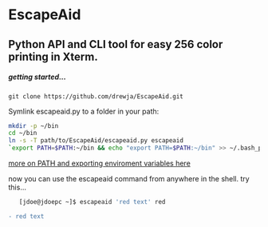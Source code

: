 EscapeAid
=========

## Python API and CLI tool for easy 256 color printing in Xterm.
##### getting started...
`git clone https://github.com/drewja/EscapeAid.git`  

Symlink escapeaid.py to a folder in your path: 
```bash
mkdir -p ~/bin
cd ~/bin
ln -s -T path/to/EscapeAid/escapeaid.py escapeaid
`export PATH=$PATH:~/bin && echo "export PATH=$PATH:~/bin" >> ~/.bash_profile` 
``` 
[more on PATH and exporting enviroment variables here](http://unix.stackexchange.com/questions/26047/how-to-correctly-add-a-path-to-path#answer-26059)


now you can use the escapeaid command from anywhere in the shell. try this...  
```bash
   [jdoe@jdoepc ~]$ escapeaid 'red text' red
```
```diff
- red text
```
